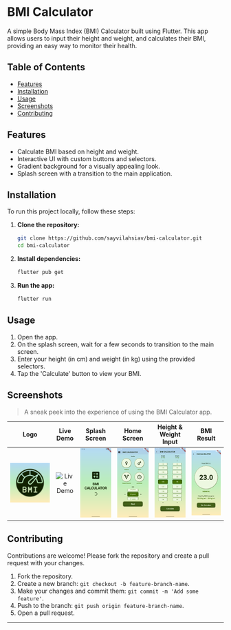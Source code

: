 # BMI Calculator

A simple Body Mass Index (BMI) Calculator built using Flutter. This app allows users to input their height and weight, and calculates their BMI, providing an easy way to monitor their health.

## Table of Contents
- [Features](#features)
- [Installation](#installation)
- [Usage](#usage)
- [Screenshots](#screenshots)
- [Contributing](#contributing)

## Features
- Calculate BMI based on height and weight.
- Interactive UI with custom buttons and selectors.
- Gradient background for a visually appealing look.
- Splash screen with a transition to the main application.

## Installation
To run this project locally, follow these steps:

1. **Clone the repository:**
    ```bash
    git clone https://github.com/sayvilahsiav/bmi-calculator.git
    cd bmi-calculator
    ```

2. **Install dependencies:**
    ```bash
    flutter pub get
    ```

3. **Run the app:**
    ```bash
    flutter run
    ```

## Usage
1. Open the app.
2. On the splash screen, wait for a few seconds to transition to the main screen.
3. Enter your height (in cm) and weight (in kg) using the provided selectors.
4. Tap the 'Calculate' button to view your BMI.

## Screenshots

> A sneak peek into the experience of using the BMI Calculator app.

|                 Logo                 |                      Live Demo                       |                  Splash Screen                  |                 Home Screen                 |                      Height & Weight Input                      |                     BMI Result                      |
|:------------------------------------:|:----------------------------------------------------:|:-----------------------------------------------:|:-------------------------------------------:|:---------------------------------------------------------------:|:---------------------------------------------------:|
| ![Logo](assets/screenshots/logo.png) | ![Live Demo](assets/screenshots/bmi_calculation.gif) | ![Splash](assets/screenshots/splash_screen.png) | ![Home](assets/screenshots/home_screen.png) | ![Height & Weight](assets/screenshots/height_weight_screen.png) | ![Result](assets/screenshots/bmi_result_screen.png) |


## Contributing
Contributions are welcome! Please fork the repository and create a pull request with your changes.

1. Fork the repository.
2. Create a new branch: `git checkout -b feature-branch-name`.
3. Make your changes and commit them: `git commit -m 'Add some feature'`.
4. Push to the branch: `git push origin feature-branch-name`.
5. Open a pull request.

---
